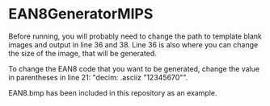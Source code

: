 # EAN8GeneratorMIPS

Before running, you will probably need to change the path to template blank images and output in line 36 and 38. Line 36 is also where you can change the size of the image, that will be generated.

To change the EAN8 code that you want to be generated, change the value in parentheses in line 21: "decim:	.asciiz "12345670"".

EAN8.bmp has been included in this repository as an example.
